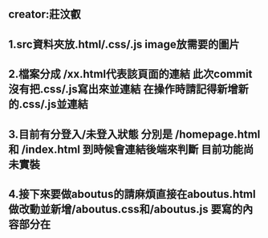 creator:莊汶叡
--------
1.src資料夾放.html/.css/.js  image放需要的圖片
--------
2.檔案分成 /xx.html代表該頁面的連結 
**此次commit沒有把.css/.js寫出來並連結 在操作時請記得新增新的.css/.js並連結**
--------
3.目前有分登入/未登入狀態 分別是 /homepage.html和 /index.html
到時候會連結後端來判斷 目前功能尚未實裝
--------
4.接下來要做aboutus的請麻煩直接在aboutus.html做改動並新增/aboutus.css和/aboutus.js
要寫的內容部分在<!-- start here --><!-- end here -->
--------
